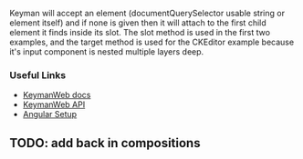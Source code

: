 Keyman will accept an element (documentQuerySelector usable string or element itself) and if none is given then it will attach to the first child element it finds inside its slot. The slot method is used in the first two examples, and the target method is used for the CKEditor example because it's input component is nested multiple layers deep. 

### Useful Links

- [KeymanWeb docs](https://keyman.com/developer/keymanweb/)
- [KeymanWeb API](https://help.keyman.com/DEVELOPER/engine/web/15.0/reference/)
- [Angular Setup](https://medium.com/@jwbowdoin/setup-on-screen-keyboards-in-over-1-000-languages-using-keyman-11-in-an-angular-7-web-app-3c3eb846585c)

## TODO: add back in compositions
<!-- input - no language - can choose
<Keyman canChooseKeyboard>
  <input type="text" class="form-input block w-full" />
</Keyman>

textarea
buttonAtTop: true
"গিক" paragraph
<Keyman bcp="as" position={buttonAtTop ? 'top' : 'bottom'}>
  <textarea
    class="form-input w-full"
    value={paragraph}
    on:input={(e) => {
      // @ts-ignore
      set(e.target.value);
    }}
    rows="4" />
</Keyman>
<pre class="pl-3">{paragraph}</pre>


CKEditor
<div class="w-full">
  <Keyman bcp="as" target=".ck-editor__editable_inline" position="bottom">
    <ClassicCustomized {html} on:update={({ detail }) => (html = detail)} />
  </Keyman>
  <pre class="pl-3">{html}</pre>
</div>

CKEditor - no language - can choose
<div class="w-full">
  <Keyman canChooseKeyboard target=".ck-editor__editable_inline" position="bottom">
    <ClassicCustomized {html} on:update={({ detail }) => (html = detail)} />
  </Keyman>
  <pre class="pl-3">{html}</pre>
</div> -->
